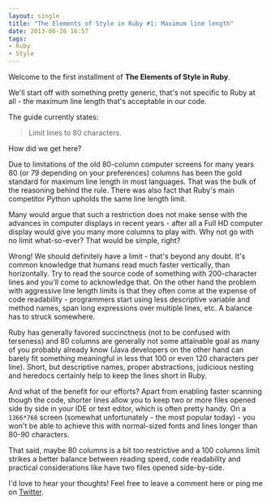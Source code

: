 ```yaml
---
layout: single
title: "The Elements of Style in Ruby #1: Maximum line length"
date: 2013-06-26 16:57
tags:
- Ruby
- Style
---
```


Welcome to the first installment of **The Elements of Style in Ruby**.

We'll start off with something pretty generic, that's not specific to
Ruby at all - the maximum line length that's acceptable in our code.

The guide currently states:

> Limit lines to 80 characters.

How did we get here?

Due to limitations of the old 80-column computer screens for many
years 80 (or 79 depending on your preferences) columns has been the
gold standard for maximum line length in most languages. That was the
bulk of the reasoning behind the rule. There was also fact that Ruby's
main competitor Python upholds the same line length limit.

Many would argue that such a restriction does not make sense with the
advances in computer displays in recent years - after all a Full HD
computer display would give you many more columns to play with. Why
not go with no limit what-so-ever? That would be simple, right?

Wrong! We should definitely have a limit - that's beyond any
doubt. It's common knowledge that humans read much faster vertically,
than horizontally. Try to read the source code of something with
200-character lines and you'll come to acknowledge that. On the other
hand the problem with aggressive line length limits is that they often
come at the expense of code readability - programmers start using less
descriptive variable and method names, span long expressions over
multiple lines, etc. A balance has to struck somewhere.

Ruby has generally favored succinctness (not to be confused with
terseness) and 80 columns are generally not some attainable goal as
many of you probably already know (Java developers on the other hand
can barely fit something meaningful in less that 100 or even 120
characters per line). Short, but descriptive names, proper
abstractions, judicious nesting and heredocs certainly help to keep
the lines short in Ruby.

And what of the benefit for our efforts? Apart from enabling faster
scanning though the code, shorter lines allow you to keep two or more
files opened side by side in your IDE or text editor, which is often
pretty handy. On a `1366*768` screen (somewhat unfortunately - the
most popular today) - you won't be able to achieve this with
normal-sized fonts and lines longer than 80-90 characters.

That said, maybe 80 columns is a bit too restrictive and a 100 columns
limit strikes a better balance between reading speed, code readability
and practical considerations like have two files opened side-by-side.

I'd love to hear your thoughts! Feel free to leave a comment here or
ping me on [Twitter](http://twitter.com/bbatsov).
